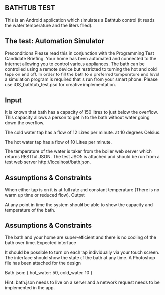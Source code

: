 ## BATHTUB TEST

This is an Android application which simulates a Bathtub control (it reads the water temperature and the liters filled).

## The test: Automation Simulator

Preconditions
Please read this in conjunction with the Programming Test Candidate Briefing.
Your home has been automated and connected to the Internet allowing you to control various appliances. The bath can be controlled using a remote device but restricted to turning the hot and cold taps on and off. In order to fill the bath to a preferred temperature and level a simulation program is required that is run from your smart phone. Please use iOS_bathtub_test.psd for creative implementation.

## Input

It is known that bath has a capacity of 150 litres to just below the overflow. This capacity allows a person to get in to the bath without water going down the overflow.

The cold water tap has a flow of 12 Litres per minute. at 10 degrees Celsius.

The hot water tap has a flow of 10 Litres per minute.

The temperature of the water is taken from the boiler web server which returns RESTful JSON. The test JSON is attached and should be run from a test web server http://localhost/bath.json.

##	Assumptions & Constraints
When either tap is on it is at full rate and constant temperature (There is no warm up time or reduced flow).
Output

At any point in time the system should be able to show the capacity and temperature of the bath.

##	Assumptions & Constraints
The bath and your home are super-efficient and there is no cooling of the bath over time.
Expected interface

It should be possible to turn on each tap individually via your touch screen. The interface should show the state of the bath at any time. A Photoshop file has been attached for the design


Bath.json:
{
	hot_water: 50,
	cold_water: 10
}

Hint: bath.json needs to live on a server and a network request needs to be implemented in the app.
